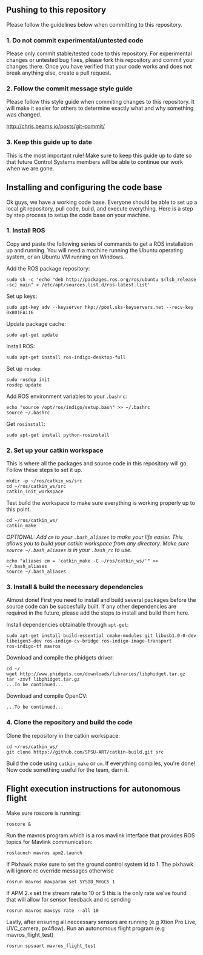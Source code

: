 ## Pushing to this repository

Please follow the guidelines below when committing to this repository.

### 1. Do not commit experimental/untested code

Please only commit stable/tested code to this repository. For
experimental changes or untested bug fixes, please fork this repository
and commit your changes there. Once you have verified that your code
works and does not break anything else, create a pull request.

### 2. Follow the commit message style guide

Please follow this style guide when commiting changes to this
repository. It will make it easier for others to determine exactly what
and why something was changed.

http://chris.beams.io/posts/git-commit/

### 3. Keep this guide up to date

This is the most important rule! Make sure to keep this guide up to date
so that future Control Systems members will be able to continue our work
when we are gone.

## Installing and configuring the code base

Ok guys, we have a working code base. Everyone should be able to set up
a local git repository, pull code, build, and execute everything. Here
is a step by step process to setup the code base on your machine.

### 1. Install ROS

Copy and paste the following series of commands to get a ROS
installation up and running. You will need a machine running the Ubuntu
operating system, or an Ubuntu VM running on Windows.

Add the ROS package repository:

```
sudo sh -c 'echo "deb http://packages.ros.org/ros/ubuntu $(lsb_release
-sc) main" > /etc/apt/sources.list.d/ros-latest.list'
```

Set up keys:

```
sudo apt-key adv --keyserver hkp://pool.sks-keyservers.net --recv-key
0xB01FA116
```

Update package cache:

```
sudo apt-get update
```

Install ROS:

```
sudo apt-get install ros-indigo-desktop-full
```

Set up `rosdep`:

```
sudo rosdep init
rosdep update
```
Add ROS environment variables to your `.bashrc`:

```
echo "source /opt/ros/indigo/setup.bash" >> ~/.bashrc
source ~/.bashrc
```

Get `rosinstall`:

```
sudo apt-get install python-rosinstall
```

### 2. Set up your catkin workspace

This is where all the packages and source code in this repository will
go. Follow these steps to set it up.

```
mkdir -p ~/ros/catkin_ws/src
cd ~/ros/catkin_ws/src
catkin_init_workspace
```

Test build the workspace to make sure everything is working properly up
to this point.

```
cd ~/ros/catkin_ws/
catkin_make
```

*OPTIONAL: Add `cm` to your `.bash_aliases` to make your life easier.
This allows you to build your catkin workspace from any directory. Make
sure `source ~/.bash_aliases` is in your `.bash_rc` to use.*

```
echo "aliases cm = 'catkin_make -C ~/ros/catkin_ws/'" >> ~/.bash_aliases
source ~/.bash_aliases
```

### 3. Install & build the necessary dependencies

Almost done! First you need to install and build several packages before
the source code can be succesfully built. If any other dependencies are
required in the future, please add the steps to install and build them
here.

Install dependencies obtainable through `apt-get`:

```
sudo apt-get install build-essential cmake-modules git libusb1.0-0-dev
libeigen3-dev ros-indigo-cv-bridge ros-indigo-image-transport
ros-indigo-tf mavros
```

Download and compile the phidgets driver:

```
cd ~/
wget http://www.phidgets.com/downloads/libraries/libphidget.tar.gz
tar -zxvf libphidget.tar.gz
...To be continued...
```

Download and compile OpenCV:

```
...To be continued...
```


### 4. Clone the repository and build the code

Clone the repository in the catkin workspace:

```
cd ~/ros/catkin_ws/
git clone https://github.com/SPSU-ART/catkin-build.git src
```

Build the code using `catkin_make` or `cm`. If everything compiles,
you're done! Now code something useful for the team, darn it.


## Flight execution instructions for autonomous flight

Make sure roscore is running:

```
roscore &
```

Run the mavros program which is a ros mavlink interface that provides
ROS topics for Mavlink communication:

```
roslaunch mavros apm2.launch
```

If Pixhawk make sure to set the ground control system id to 1. The
pixhawk will ignore rc override messages otherwise

```
rosrun mavros mavparam set SYSID_MYGCS 1
```

If APM 2.x set the stream rate to 10 or 5 this is the only rate we've
found that will allow for sensor feedback and rc sending

```
rosrun mavros mavsys rate --all 10
```

Lastly, after ensuring all neccessary sensors are running (e.g Xtion Pro
Live, UVC_camera, px4flow). Run an autonomous flight program (e.g
mavros_flight_test)

```
rosrun spsuart mavros_flight_test
```

